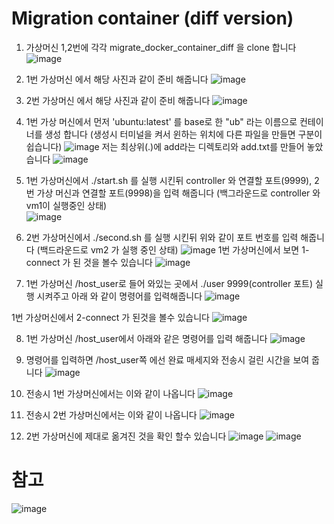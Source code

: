 # Migration container (diff version)

1. 가상머신 1,2번에 각각 migrate_docker_container_diff 을 clone 합니다
![image](https://user-images.githubusercontent.com/83600412/124562875-7da0d200-de7a-11eb-9878-46d4368e3dcf.png)

2. 1번 가상머신 에서 해당 사진과 같이 준비 해줍니다 
![image](https://user-images.githubusercontent.com/83600412/124564688-47645200-de7c-11eb-8485-95e3fbf8db2b.png)

3. 2번 가상머신 에서 해당 사진과 같이 준비 해줍니다
![image](https://user-images.githubusercontent.com/83600412/124564963-898d9380-de7c-11eb-91b2-d9eea1cf9eaf.png)

4. 1번 가상 머신에서 먼저 'ubuntu:latest' 를 base로 한 "ub" 라는 이름으로 컨테이너를 생성 합니다 (생성시 터미널을 켜서 윈하는 위치에 다른 파일을 만들면 구분이쉽습니다)
![image](https://user-images.githubusercontent.com/83600412/124565659-3f58e200-de7d-11eb-887d-7e9bef3b1308.png)
저는 최상위(.)에 add라는 디렉토리와 add.txt를 만들어 놓았습니다 
![image](https://user-images.githubusercontent.com/83600412/124566484-0b31f100-de7e-11eb-98bd-6fa59e6b8c0f.png)

5. 1번 가상머신에서 ./start.sh 를 실행 시킨뒤 controller 와 연결할 포트(9999), 2번 가상 머신과 연결할 포트(9998)을 입력 해줍니다 (백그라운드로 controller 와 vm1이 실행중인 상태)  
![image](https://user-images.githubusercontent.com/83600412/124567070-990ddc00-de7e-11eb-9fb4-3df6c6cb9c81.png)

6. 2번 가상머신에서 ./second.sh 를 실행 시킨뒤 위와 같이 포트 번호를 입력 해줍니다 (백드라운드로 vm2 가 실행 중인 상태)
![image](https://user-images.githubusercontent.com/83600412/124567663-2ea96b80-de7f-11eb-9fe6-ceb8ea37436a.png)
1번 가상머신에서 보면 1-connect 가 된 것을 볼수 있습니다
![image](https://user-images.githubusercontent.com/83600412/124568407-d757cb00-de7f-11eb-9556-cca740cc3181.png)


7. 1번 가상머신 /host_user로 들어 와있는 곳에서 ./user 9999(controller 포트) 실행 시켜주고 아래 와 같이 명령어를 입력해줍니다 
![image](https://user-images.githubusercontent.com/83600412/124591049-cd8d9200-de96-11eb-89f6-502a8fff9709.png)

  1번 가상머신에서 2-connect 가 된것을 볼수 있습니다
![image](https://user-images.githubusercontent.com/83600412/124591005-bea6df80-de96-11eb-9487-b1b7d8ac25bf.png)

8. 1번 가상머신 /host_user에서 아래와 같은 명령어를 입력 해줍니다
![image](https://user-images.githubusercontent.com/83600412/124591169-f31a9b80-de96-11eb-8cc3-3e10eca93fa4.png)

9. 명령어를 입력하면 /host_user쪽 에선 완료 매세지와 전송시 걸린 시간을 보여 줍니다 
![image](https://user-images.githubusercontent.com/83600412/124591626-7a680f00-de97-11eb-8064-33ba3a5c2a8a.png)

10. 전송시 1번 가상머신에서는 이와 같이 나옵니다
![image](https://user-images.githubusercontent.com/83600412/124591916-d6329800-de97-11eb-849a-6dc640208025.png)

11. 전송시 2번 가상머신에서는 이와 같이 나옵니다
![image](https://user-images.githubusercontent.com/83600412/124591989-ecd8ef00-de97-11eb-9acd-ad1c25cdde70.png)

12. 2번 가상머신에 제대로 옮겨진 것을 확인 할수 있습니다
![image](https://user-images.githubusercontent.com/83600412/124592090-07ab6380-de98-11eb-8b46-8beb21f07cf2.png)
![image](https://user-images.githubusercontent.com/83600412/124592189-26a9f580-de98-11eb-841f-434e417bb16e.png)

# 참고

![image](https://user-images.githubusercontent.com/83600412/124592440-7092db80-de98-11eb-86c2-ea02df298013.png)






